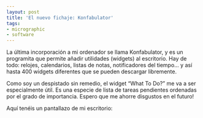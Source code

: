 ```yaml
---
layout: post
title: 'El nuevo fichaje: Konfabulator'
tags:
- micrographic
- software
---
```

La última incorporación a mi ordenador se llama Konfabulator, y es un programita que permite añadir utilidades (widgets) al escritorio. Hay de todo: relojes, calendarios, listas de notas, notificadores del tiempo… y así hasta 400 widgets diferentes que se pueden descargar libremente.

Como soy un despistado sin remedio, el widget “What To Do?” me va a ser especialmente útil. Es una especie de lista de tareas pendientes ordenadas por el grado de importancia. Espero que me ahorre disgustos en el futuro!

Aquí tenéis un pantallazo de mi escritorio:
